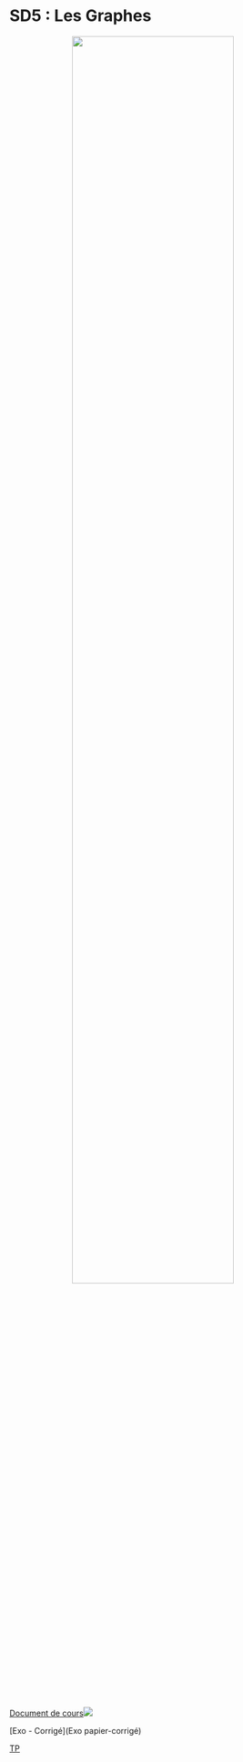 # **SD5 : Les Graphes**
<center><img src="https://files.realpython.com/media/Python-Data-Science_Watermarked.2789459dd138.jpg" width="75%"></center>

<a href="https://sasl56-my.sharepoint.com/:f:/g/personal/mickael_kerviche_sa-sl_fr/EoEp-RFcf_5JogJWCinDV5gB-HlqYqxJoqMFgVgRK_sFZQ?e=of7EUZ" target="_blank">Document de cours<img src="https://c1-word-view-15.cdn.office.net/wv/resources/1033/FavIcon_Word.ico"></a>

[Exo - Corrigé](Exo papier-corrigé)

[TP](SD5-TP)